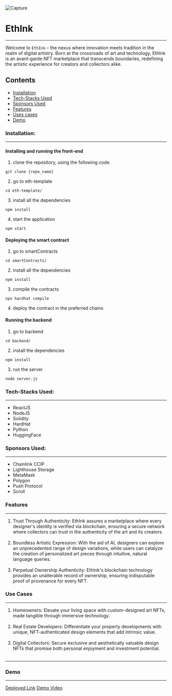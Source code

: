 ![Capture](https://github.com/Praneetha29/ETHIndia/blob/main/public/capture.jpeg)

# EthInk
---

Welcome to `EthInk` – the nexus where innovation meets tradition in the realm of digital artistry. Born at the crossroads of art and technology, EthInk is an avant-garde NFT marketplace that transcends boundaries, redefining the artistic experience for creators and collectors alike.

Contents
---

* [Installation](#installation)
* [Tech-Stacks Used](#tech-stacks-used)
* [Sponsors Used](#sponsors-used)
* [Features](#features)
* [Uses cases](#use-cases)
* [Demo](#demo)

### Installation:
---
#### Installing and running the front-end
1. clone the repository, using the following code. 
```
git clone {repo_name}
```
2.  go to eth-template 
```
cd eth-template/
```
3. install all the dependencies 
```
npm install
```
4. start the application 
```
npm start
```

#### Deploying the smart contract 
1. go to smartContracts 
```
cd smartContracts/
```
2. install all the dependencies 
```
npm install
```
3. compile the contracts 
```
npx hardhat compile
```
4. deploy the contract in the preferred chains

#### Running the backend
1. go to backend
```
cd backend/
```
2. install the dependencies 
```
npm install
```
3. run the server 
```
node server.js
```
### Tech-Stacks Used:
---

- ReactJS
- NodeJS
- Solidity
- HardHat
- Python
- HuggingFace

### Sponsors Used:
---

- Chainlink CCIP
- Lighthouse Storage
- MetaMask
- Polygon
- Push Protocol
- Scroll


### Features
---
<ol>
  <li>
    Trust Through Authenticity: EthInk assures a marketplace where every designer's identity is verified via blockchain, ensuring a secure network where collectors can trust in the authenticity of the art and its creators.</li></br>
  <li>
   Boundless Artistic Expression: With the aid of AI, designers can explore an unprecedented range of design variations, while users can catalyze the creation of personalized art pieces through intuitive, natural language queries.
  </li></br>
  <li>
   Perpetual Ownership Authenticity: EthInk's blockchain technology provides an unalterable record of ownership, ensuring indisputable proof of provenance for every NFT.
  </li>
</ol>

### Use Cases
---
<ol>
<li>Homeowners: Elevate your living space with custom-designed art NFTs, made tangible through immersive technology.


</li></br>
<li>Real Estate Developers: Differentiate your property developments with unique, NFT-authenticated design elements that add intrinsic value.

</li></br>
<li>
Digital Collectors: Secure exclusive and aesthetically valuable design NFTs that promise both personal enjoyment and investment potential.
</li></br>
</ol>

--------
### Demo
---
[Deployed Link]()
[Demo Video]()

